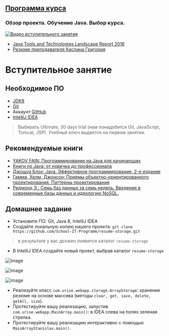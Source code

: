 ## [Программа курса](Program.md)

### Обзор проекта. Обучение Java. Выбор курса.
[![Видео вступительного занятия](https://img.youtube.com/vi/rUUhWUpzpUM/0.jpg)](https://www.youtube.com/watch?v=rUUhWUpzpUM)

- <a href="http://zeroturnaround.com/rebellabs/java-tools-and-technologies-landscape-2016/">Java Tools and Technologies Landscape Report 2016</a>
- <a href="http://gkislin.ru/ru/cv.html">Резюме преподавателя Кислина Григория</a>

# Вступительное занятие

## Необходимое ПО
-  <a href="http://www.oracle.com/technetwork/java/javase/downloads/jdk8-downloads-2133151.html">JDK8</a>
-  <a href="http://git-scm.com/downloads">Git</a>
-  Аккаунт <a href="https://github.com/">GitHub</a>
-  <a href="http://www.jetbrains.com/idea/download/index.html">IntelliJ IDEA</a>

> Выбирать Ultimate, 30 days trial (нам понадобится Git, JavaScript, Tomcat, JSP). Учебный ключ выдается на первом занятии.

## Рекомендуемые книги
- <a href="http://myflex.org/books/java4kids/java4kids.htm">YAKOV FAIN: Программирование на Java для начинающих</a>
- <a href="https://habrahabr.ru/post/153373/">Книги по Java: от новичка до профессионала</a>
- <a href="http://scanlibs.com/java-effektivnoe-programmirovanie-2-e-izdanie">Джошуа Блох: Java. Эффективное программирование, 2-е издание</a>
- <a href="http://www.labirint.ru/books/87603/">Гамма, Хелм, Джонсон: Приемы объектно-ориентированного проектирования. Паттерны проектирования</a>
- <a href="http://www.bookvoed.ru/book?id=639284">Редмонд Э.: Семь баз данных за семь недель. Введение в современные базы данных и идеологию NoSQL.</a>

## Домашнее задание
- Установите ПО: Git, Java 8, IntelliJ IDEA
- Создайте локальную копию нашего проекта: `git clone https://github.com/School-IT-Programm/resume-storage.git`
> в результате у вас должен появится каталог `resume-storage`

- В IntelliJ IDEA создайте новый проект, выбрав каталог `resume-storage`

![image](https://cloud.githubusercontent.com/assets/18701152/14917746/38c4a20a-0e29-11e6-8985-c57911da57c4.png)

![image](https://cloud.githubusercontent.com/assets/18701152/14917800/71887238-0e29-11e6-9830-e557901892b4.png)

![image](https://cloud.githubusercontent.com/assets/18701152/15710172/6cb15a66-2811-11e6-8739-4e289d1ea799.png)

- Реализуйте класс `com.urise.webapp.storage.ArrayStorage`: хранение резюме на основе массива (методы `clear, get, save, delete, getAll, size`).
- Протестируйте вашу реализацию, запустив `com.urise.webapp.MainArray.main()`: в IDEA слева на полях зеленая стрелка.
- Протестируйте вашу реализацию интерактивно с помощью `MainArrayStanislav.main()`.
